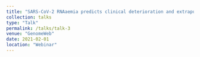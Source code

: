```yaml
---
title: "SARS-CoV-2 RNAaemia predicts clinical deterioration and extrapulmonary complications from COVID-19."
collection: talks
type: "Talk"
permalink: /talks/talk-3
venue: "GenomeWeb"
date: 2021-02-01
location: "Webinar"
---
```


